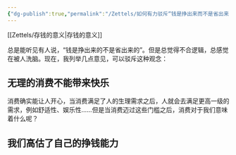 ```yaml
---
{"dg-publish":true,"permalink":"/Zettels/如何有力驳斥“钱是挣出来而不是省出来”的当代消费主义/"}
---
```



[[Zettels/存钱的意义\|存钱的意义]]

总是能听见有人说，“钱是挣出来的不是省出来的”。但是总觉得不合逻辑，总感觉在被人洗脑。现在，我列举几点意见，可以驳斥这种观念：

## 无理的消费不能带来快乐

消费确实能让人开心，当消费满足了人的生理需求之后，人就会去满足更高一级的需求，例如舒适性、娱乐性……但是当消费迈过这些门槛之后，消费对于我们意味着什么呢？

## 我们高估了自己的挣钱能力
